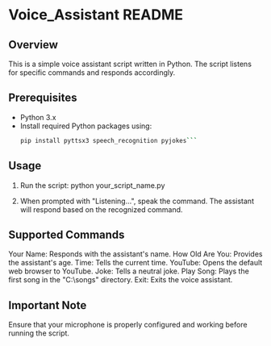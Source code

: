 # Voice_Assistant README

## Overview

This is a simple voice assistant script written in Python. The script listens for specific commands and responds accordingly.

## Prerequisites

- Python 3.x
- Install required Python packages using:
  ```bash
  pip install pyttsx3 speech_recognition pyjokes```
## Usage
1. Run the script:
python your_script_name.py

 2. When prompted with "Listening...", speak the command. The assistant will respond based on the recognized command.

## Supported Commands
Your Name: Responds with the assistant's name.
How Old Are You: Provides the assistant's age.
Time: Tells the current time.
YouTube: Opens the default web browser to YouTube.
Joke: Tells a neutral joke.
Play Song: Plays the first song in the "C:\songs" directory.
Exit: Exits the voice assistant.

## Important Note
Ensure that your microphone is properly configured and working before running the script.
